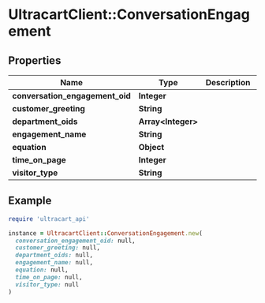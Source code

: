# UltracartClient::ConversationEngagement

## Properties

| Name | Type | Description | Notes |
| ---- | ---- | ----------- | ----- |
| **conversation_engagement_oid** | **Integer** |  | [optional] |
| **customer_greeting** | **String** |  | [optional] |
| **department_oids** | **Array&lt;Integer&gt;** |  | [optional] |
| **engagement_name** | **String** |  | [optional] |
| **equation** | **Object** |  | [optional] |
| **time_on_page** | **Integer** |  | [optional] |
| **visitor_type** | **String** |  | [optional] |

## Example

```ruby
require 'ultracart_api'

instance = UltracartClient::ConversationEngagement.new(
  conversation_engagement_oid: null,
  customer_greeting: null,
  department_oids: null,
  engagement_name: null,
  equation: null,
  time_on_page: null,
  visitor_type: null
)
```

